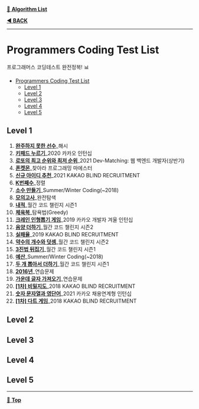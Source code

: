 [:file_folder: **Algorithm List**](https://github.com/dlalstj0213/Study.Algorithm_Java)

[:arrow_backward: **BACK**](../)

---

# Programmers Coding Test List

프로그래머스 코딩테스트 완전정복! 📊
- [Programmers Coding Test List](#programmers-coding-test-list)
  - [Level 1](#level-1)
  - [Level 2](#level-2)
  - [Level 3](#level-3)
  - [Level 4](#level-4)
  - [Level 5](#level-5)

## Level 1

1. [**완주하지 못한 선수**](./level1/solution01)_해시
2. [**키패드 누르기**](./level1/solution02)_2020 카카오 인턴십
3. [**로또의 최고 순위와 최저 순위**](./level1/solution03)_2021 Dev-Matching: 웹 백엔드 개발자(상반기)
4. [**폰켓몬**](./level1/solution04)_찾아라 프로그래밍 마에스터
5. [**신규 아이디 추천**](./level1/solution05)_2021 KAKAO BLIND RECRUITMENT
6. [**K번째수**](./level1/solution06)_정렬
7. [**소수 만들기**](./level1/solution07)_Summer/Winter Coding(~2018)
8. [**모의고사**](./level1/solution08)_완전탐색
9. [**내적**](./level1/solution09)_월간 코드 챌린지 시즌1
10. [**체육복**](./level1/solution10)_탐욕법(Greedy)
11. [**크레인 인형뽑기 게임**](./level1/solution11)_2019 카카오 개발자 겨울 인턴십
12. [**음양 더하기**](./level1/solution12)_월간 코드 챌린지 시즌2
13. [**실패율**](./level1/solution13)_2019 KAKAO BLIND RECRUITMENT
14. [**약수의 개수와 덧셈**](./level1/solution14)_월간 코드 챌린지 시즌2
15. [**3진법 뒤집기**](./level1/solution15)_월간 코드 챌린지 시즌1
16. [**예산**](./level1/solution16)_Summer/Winter Coding(~2018)
17. [**두 개 뽑아서 더하기**](./level1/solution17)_월간 코드 챌린지 시즌1
18. [**2016년**](./level1/solution18)_연습문제
19. [**가운데 글자 가져오기**](./level1/solution19)_연습문제
20. [**[1차] 비밀지도**](./level1/solution20)_2018 KAKAO BLIND RECRUITMENT
21. [**숫자 문자열과 영단어**](./level1/solution21)_2021 카카오 채용연계형 인턴십
22. [**[1차] 다트 게임**](./level1/solution22)_2018 KAKAO BLIND RECRUITMENT

## Level 2

## Level 3

## Level 4

## Level 5

---

[:arrow_up_small: **Top**](#)